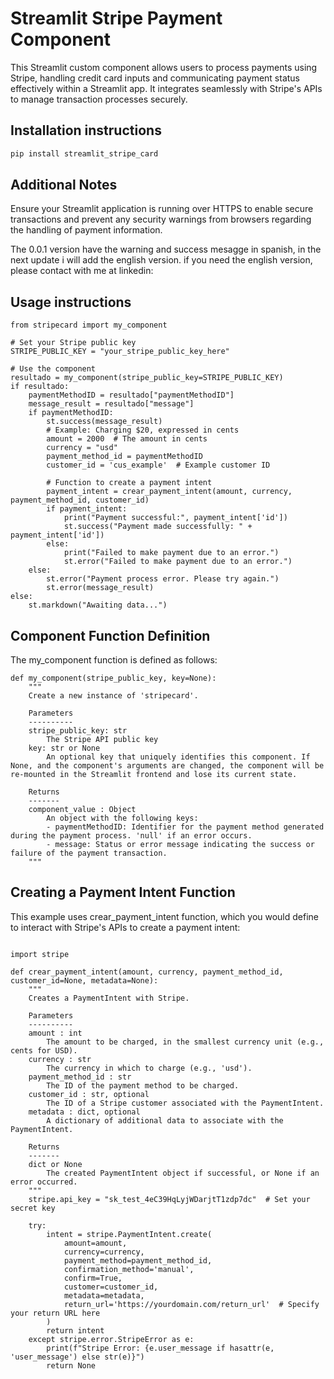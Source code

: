 # Streamlit Stripe Payment Component

This Streamlit custom component allows users to process payments using Stripe, handling credit card inputs and communicating payment status effectively within a Streamlit app. It integrates seamlessly with Stripe's APIs to manage transaction processes securely.


## Installation instructions

```sh
pip install streamlit_stripe_card
```

## Additional Notes
Ensure your Streamlit application is running over HTTPS to enable secure transactions and prevent any security warnings from browsers regarding the handling of payment information.

The 0.0.1 version have the warning and success mesagge in spanish, in the next update i will add the english version. if you need the english version, please contact with me at linkedin: 

## Usage instructions

```import streamlit as st
from stripecard import my_component

# Set your Stripe public key
STRIPE_PUBLIC_KEY = "your_stripe_public_key_here"

# Use the component
resultado = my_component(stripe_public_key=STRIPE_PUBLIC_KEY)
if resultado:
    paymentMethodID = resultado["paymentMethodID"]
    message_result = resultado["message"]
    if paymentMethodID:
        st.success(message_result)
        # Example: Charging $20, expressed in cents
        amount = 2000  # The amount in cents
        currency = "usd"
        payment_method_id = paymentMethodID
        customer_id = 'cus_example'  # Example customer ID

        # Function to create a payment intent
        payment_intent = crear_payment_intent(amount, currency, payment_method_id, customer_id)
        if payment_intent:
            print("Payment successful:", payment_intent['id'])
            st.success("Payment made successfully: " + payment_intent['id'])
        else:
            print("Failed to make payment due to an error.")
            st.error("Failed to make payment due to an error.")
    else:
        st.error("Payment process error. Please try again.")
        st.error(message_result)
else:
    st.markdown("Awaiting data...")
```



## Component Function Definition
The my_component function is defined as follows:

```
def my_component(stripe_public_key, key=None):
    """
    Create a new instance of 'stripecard'.

    Parameters
    ----------
    stripe_public_key: str
        The Stripe API public key
    key: str or None
        An optional key that uniquely identifies this component. If None, and the component's arguments are changed, the component will be re-mounted in the Streamlit frontend and lose its current state.

    Returns
    -------
    component_value : Object
        An object with the following keys:
        - paymentMethodID: Identifier for the payment method generated during the payment process. 'null' if an error occurs.
        - message: Status or error message indicating the success or failure of the payment transaction.
    """

```


## Creating a Payment Intent Function
This example uses  crear_payment_intent function, which you would define to interact with Stripe's APIs to create a payment intent:

```

import stripe

def crear_payment_intent(amount, currency, payment_method_id, customer_id=None, metadata=None):
    """
    Creates a PaymentIntent with Stripe.

    Parameters
    ----------
    amount : int
        The amount to be charged, in the smallest currency unit (e.g., cents for USD).
    currency : str
        The currency in which to charge (e.g., 'usd').
    payment_method_id : str
        The ID of the payment method to be charged.
    customer_id : str, optional
        The ID of a Stripe customer associated with the PaymentIntent.
    metadata : dict, optional
        A dictionary of additional data to associate with the PaymentIntent.

    Returns
    -------
    dict or None
        The created PaymentIntent object if successful, or None if an error occurred.
    """
    stripe.api_key = "sk_test_4eC39HqLyjWDarjtT1zdp7dc"  # Set your secret key

    try:
        intent = stripe.PaymentIntent.create(
            amount=amount,
            currency=currency,
            payment_method=payment_method_id,
            confirmation_method='manual',
            confirm=True,
            customer=customer_id,
            metadata=metadata,
            return_url='https://yourdomain.com/return_url'  # Specify your return URL here
        )
        return intent
    except stripe.error.StripeError as e:
        print(f"Stripe Error: {e.user_message if hasattr(e, 'user_message') else str(e)}")
        return None

```